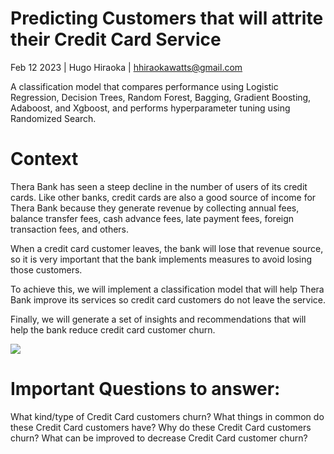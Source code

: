 # Predicting Customers that will attrite their Credit Card Service

Feb 12 2023 | Hugo Hiraoka | <hhiraokawatts@gmail.com>

A classification model that compares performance using Logistic Regression, Decision Trees, Random Forest, Bagging, Gradient Boosting, Adaboost, and Xgboost, and performs hyperparameter tuning using Randomized Search. 

# Context

Thera Bank has seen a steep decline in the number of users of its credit cards. Like other banks, credit cards are also a good source of income for Thera Bank because they generate revenue by collecting annual fees, balance transfer fees, cash advance fees, late payment fees, foreign transaction fees, and others.

When a credit card customer leaves, the bank will lose that revenue source, so it is very important that the bank implements measures to avoid losing those customers.

To achieve this, we will implement a classification model that will help Thera Bank improve its services so credit card customers do not leave the service.

Finally, we will generate a set of insights and recommendations that will help the bank reduce credit card customer churn.

![](https://i.imgur.com/Qja2ejj.jpg)

# Important Questions to answer:

What kind/type of Credit Card customers churn?
What things in common do these Credit Card customers have?
Why do these Credit Card customers churn?
What can be improved to decrease Credit Card customer churn?
